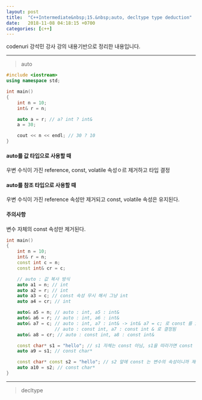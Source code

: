 ```yaml
---
layout: post
title:  "C++Intermediate&nbsp;15.&nbsp;auto, decltype type deduction"
date:   2018-11-08 04:18:15 +0700
categories: [c++]
---
```


codenuri 강석민 강사 강의 내용기반으로 정리한 내용입니다.

---

> auto

```cpp
#include <iostream>
using namespace std;

int main()
{
    int n = 10;
    int& r = n;

    auto a = r; // a? int ? int&
    a = 30;

    cout << n << endl; // 30 ? 10
}
```

#### auto를 값 타입으로 사용할 때

우변 수식이 가진 reference, const, volatile 속성ㅇ르 제거하고 타입 결정

#### auto를 참조 타입으로 사용할 때

우변 수식이 가진 reference 속성만 제거되고 const, volatile 속성은 유지된다.

#### 주의사항

변수 자체의 const 속성만 제거된다.

``` cpp
int main()
{
    int n = 10;
    int& r = n;
    const int c = n;
    const int& cr = c;

    // auto : 값 복사 방식
    auto a1 = n; // int
    auto a2 = r; // int
    auto a3 = c; // const 속성 무시 해서 그냥 int
    auto a4 = cr; // int

    auto& a5 = n; // auto : int, a5 : int&
    auto& a6 = r; // auto : int, a6 : int&
    auto& a7 = c; // auto : int, a7 : int& -> int& a7 = c; 로 const 를 int&로 가리킬 수 없음
                  // auto : const int, a7 : const int & 로 결정됨
    auto& a8 = cr; // auto : const int, a8 : const int&

    const char* s1 = "hello"; // s1 자체는 const 아님, s1을 따라가면 const
    auto a9 = s1; // const char*

    const char* const s2 = "hello"; // s2 앞에 const 는 변수의 속성이니까 제거됨ㄴ
    auto a10 = s2; // const char*
}
```

---

> decltype
